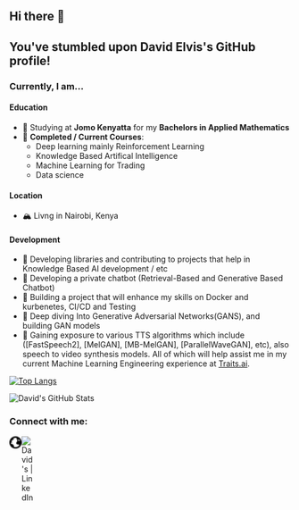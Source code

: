 ## Hi there 👋

## You've stumbled upon David Elvis's GitHub profile!

### Currently, I am...
#### Education
- 📖 Studying at **Jomo Kenyatta** for my **Bachelors in Applied Mathematics**
- 🌱 **Completed / Current Courses**: 
  - Deep learning mainly Reinforcement Learning
  - Knowledge Based Artifical Intelligence
  - Machine Learning for Trading
  - Data science
#### Location
- 🏔 Livng in Nairobi, Kenya
#### Development
- 🧠 Developing libraries and contributing to projects that help in Knowledge Based AI development / etc
- 🧠 Developing a private chatbot (Retrieval-Based and Generative Based Chatbot)
- 🧠 Building a project that will enhance my skills on Docker and kurbenetes, CI/CD and Testing
- 🧠 Deep diving Into Generative Adversarial Networks(GANS), and building GAN models
- 🧠 Gaining exposure to various TTS algorithms which include ([FastSpeech2], [MelGAN], [MB-MelGAN], [ParallelWaveGAN], etc), also speech to video synthesis models. All of which will help assist me in my current Machine Learning Engineering experience at [Traits.ai](https://traits.ai).

[![Top Langs](https://github-readme-stats.vercel.app/api/top-langs/?username=Davidelvis)](https://github.com/Davidelvis/github-readme-stats)

![David's GitHub Stats](https://github-readme-stats.vercel.app/api?username=Davidelvis&show_icons=true&theme=dark)

<!--
**Davidelvis/Davidelvos** is a ✨ _special_ ✨ repository because its `README.md` (this file) appears on your GitHub profile.

- 👯 I’m looking to collaborate on ...
- 🤔 I’m looking for help with ...
- 💬 Ask me about ...
- 😄 Pronouns: ...
- ⚡ Fun fact: ...
-->
### Connect with me:

[<img align="left" alt="Davidelvis website" width="22px" src="https://raw.githubusercontent.com/iconic/open-iconic/master/svg/globe.svg" />][website]
[<img align="left" alt="David's | LinkedIn" width="22px" src="https://cdn.jsdelivr.net/npm/simple-icons@v3/icons/linkedin.svg" />][linkedin]

<br />

<br />

[website]: https://davidelvis.github.io/david/
[linkedin]: https://www.linkedin.com/in/david-elvis-a80336183/
